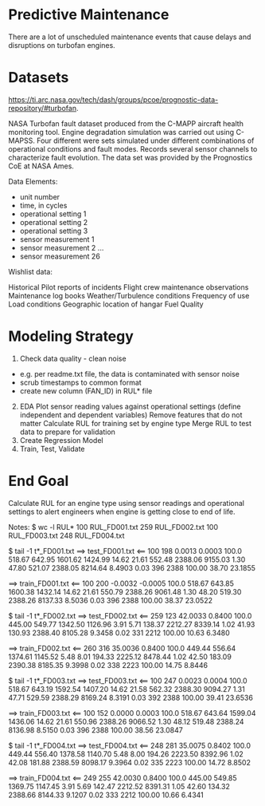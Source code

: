 # Predictive Maintenance
There are a lot of unscheduled maintenance events that cause delays and disruptions on turbofan engines.

# Datasets
https://ti.arc.nasa.gov/tech/dash/groups/pcoe/prognostic-data-repository/#turbofan.

NASA Turbofan fault dataset produced from the C-MAPP aircraft health monitoring tool.
Engine degradation simulation was carried out using C-MAPSS. Four different were sets simulated under different combinations of operational conditions and fault modes. Records several sensor channels to characterize fault evolution. The data set was provided by the Prognostics CoE at NASA Ames.

Data Elements:
* unit number
* time, in cycles
* operational setting 1
* operational setting 2
* operational setting 3
* sensor measurement 1
* sensor measurement 2 ...
* sensor measurement 26

Wishlist data:

Historical Pilot reports of incidents
Flight crew maintenance observations
Maintenance log books
Weather/Turbulence conditions
Frequency of use
Load conditions
Geographic location of hangar
Fuel Quality

# Modeling Strategy
1. Check data quality - clean noise 
- e.g. per readme.txt file, the data is contaminated with sensor noise
- scrub timestamps to common format
- create new column (FAN_ID) in RUL* file
2. EDA
Plot sensor reading values  against operational settings (define independent and dependent variables)
Remove features that do not matter
Calculate RUL for training set by engine type
Merge RUL to test data to prepare for validation
3. Create Regression Model
4. Train, Test, Validate

# End Goal
Calculate RUL for an engine type using sensor readings and operational settings to alert engineers when engine is getting close to end of life.


Notes:
$ wc -l RUL*
 	100 RUL_FD001.txt
 	259 RUL_FD002.txt
 	100 RUL_FD003.txt
 	248 RUL_FD004.txt

$ tail -1 t*_FD001.txt
==> test_FD001.txt <==
100 198 0.0013 0.0003 100.0 518.67 642.95 1601.62 1424.99 14.62 21.61 552.48 2388.06 9155.03 1.30 47.80 521.07 2388.05 8214.64 8.4903 0.03 396 2388 100.00 38.70 23.1855  

==> train_FD001.txt <==
100 200 -0.0032 -0.0005 100.0 518.67 643.85 1600.38 1432.14 14.62 21.61 550.79 2388.26 9061.48 1.30 48.20 519.30 2388.26 8137.33 8.5036 0.03 396 2388 100.00 38.37 23.0522  

$ tail -1 t*_FD002.txt
==> test_FD002.txt <==
259 123 42.0033 0.8400 100.0 445.00 549.77 1342.50 1126.96 3.91 5.71 138.37 2212.27 8339.14 1.02 41.93 130.93 2388.40 8105.28 9.3458 0.02 331 2212 100.00 10.63 6.3480  

==> train_FD002.txt <==
260 316 35.0036 0.8400 100.0 449.44 556.64 1374.61 1145.52 5.48 8.01 194.33 2225.12 8478.44 1.02 42.50 183.09 2390.38 8185.35 9.3998 0.02 338 2223 100.00 14.75 8.8446  

$ tail -1 t*_FD003.txt
==> test_FD003.txt <==
100 247 0.0023 0.0004 100.0 518.67 643.19 1592.54 1407.20 14.62 21.58 562.32 2388.30 9094.27 1.31 47.71 529.59 2388.29 8169.24 8.3191 0.03 392 2388 100.00 39.41 23.6536  

==> train_FD003.txt <==
100 152 0.0000 0.0003 100.0 518.67 643.64 1599.04 1436.06 14.62 21.61 550.96 2388.26 9066.52 1.30 48.12 519.48 2388.24 8136.98 8.5150 0.03 396 2388 100.00 38.56 23.0847  

$ tail -1 t*_FD004.txt
==> test_FD004.txt <==
248 281 35.0075 0.8402 100.0 449.44 556.40 1378.58 1140.70 5.48 8.00 194.26 2223.50 8392.96 1.02 42.08 181.88 2388.59 8098.17 9.3964 0.02 335 2223 100.00 14.72 8.8502  

==> train_FD004.txt <==
249 255 42.0030 0.8400 100.0 445.00 549.85 1369.75 1147.45 3.91 5.69 142.47 2212.52 8391.31 1.05 42.60 134.32 2388.66 8144.33 9.1207 0.02 333 2212 100.00 10.66 6.4341  





